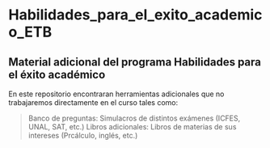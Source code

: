 # Habilidades_para_el_exito_academico_ETB

## Material adicional del programa Habilidades para el éxito académico

En este repositorio encontraran herramientas adicionales que no trabajaremos directamente en el curso tales como:

  > Banco de preguntas: Simulacros de distintos exámenes (ICFES, UNAL, SAT, etc.)
  > Libros adicionales: Libros de materias de sus intereses (Prcálculo, inglés, etc.)

